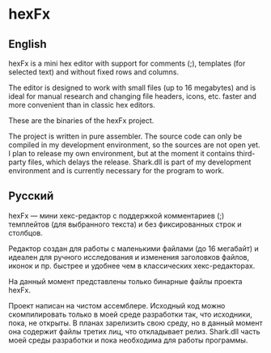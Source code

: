# hexFx

## English

hexFx is a mini hex editor with support for comments (;), templates (for selected text) and without fixed rows and columns.

The editor is designed to work with small files (up to 16 megabytes) and is ideal for manual research and changing file headers, icons, etc. faster and more convenient than in classic hex editors.

These are the binaries of the hexFx project.

The project is written in pure assembler. The source code can only be compiled in my development environment, so the sources are not open yet. I plan to release my own environment, but at the moment it contains third-party files, which delays the release. Shark.dll is part of my development environment and is currently necessary for the program to work.

## Русский

hexFx — мини хекс-редактор с поддержкой комментариев (;) темплейтов (для выбранного текста) и без фиксированных строк и столбцов.

Редактор создан для работы с маленькими файлами (до 16 мегабайт) и идеален для ручного исследования и изменения заголовков файлов,  иконок и пр. быстрее и удобнее чем в классических хекс-редакторах.

На данный момент представлены только бинарные файлы проекта hexFx.

Проект написан на чистом ассемблере. Исходный код можно скомпилировать только в моей среде разработки так, что исходники, пока, не открыты. В планах зарелизить свою среду, но в данный момент она содержит файлы третих лиц, что откладывает релиз. Shark.dll часть моей среды разработки и пока необходима для работы программы.
